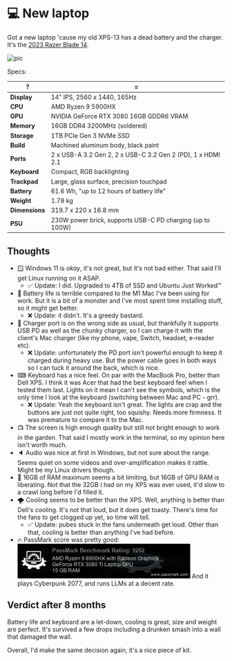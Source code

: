 # 💻 New laptop

Got a new laptop 'cause my old XPS-13 has a dead battery and the charger. It's
the
[2023 Razer Blade 14](https://www.amazon.co.uk/Razer-Blade-14-Display-Windows/dp/B09Q6D7H7V).

![pic](laptop.webp)

Specs:

| ?               | =                                                           |
|-----------------|-------------------------------------------------------------|
| **Display**     | 14" IPS, 2560 x 1440, 165Hz                                 |
| **CPU**         | AMD Ryzen 9 5900HX                                          |
| **GPU**         | NVIDIA GeForce RTX 3080 16GB GDDR6 VRAM                     |
| **Memory**      | 16GB DDR4 3200MHz (soldered)                                |
| **Storage**     | 1TB PCIe Gen 3 NVMe SSD                                     |
| **Build**       | Machined aluminum body, black paint                         |
| **Ports**       | 2 x USB-A 3.2 Gen 2, 2 x USB-C 3.2 Gen 2 (PD), 1 x HDMI 2.1 |
| **Keyboard**    | Compact, RGB backlighting                                   |
| **Trackpad**    | Large, glass surface, precision touchpad                    |
| **Battery**     | 61.6 Wh, "up to 12 hours of battery life"                   |
| **Weight**      | 1.78 kg                                                     |
| **Dimensions**  | 319.7 x 220 x 16.8 mm                                       |
| **PSU**         | 230W power brick, supports USB-C PD charging (up to 100W)   |

## Thoughts

* 🪟 Windows 11 is *okay*, it's not great, but it's not bad either.
  That said I'll get Linux running on it ASAP.
  * ✅ Update: I did. Upgraded to 4TB of SSD and Ubuntu Just Worked™
* 🔌 Battery life is terrible compared to the M1 Mac I've been using for work.
  But it is a bit of a monster and I've most spent time installing stuff, so
  it might get better.
  * ❌ Update: it didn't. It's a greedy bastard.
* 🔌 Charger port is on the wrong side as usual, but thankfully it supports
  USB PD as well as the chunky charger, so I can charge it with the client's Mac
  charger (like my phone, vape, Switch, headset, e-reader etc).
  * ❌ Update: unfortunately the PD port isn't powerful enough to keep it
  charged during heavy use. But the power cable goes in both ways so I can tuck
  it around the back, which is nice.
* ⌨ Keyboard has a nice feel. On par with the MacBook Pro, better than Dell
  XPS. I think it was Acer that had the best keyboard feel when I tested them
  last. Lights on it mean I can't see the symbols, which is the only time I look
  at the keyboard (switching between Mac and PC - grr).
  * ❌ Update: Yeah the keyboard isn't great. The lights are crap and the
  buttons are just not quite right, too squishy. Needs more firmness. It was
  premature to compare it to the Mac.
* 📺 The screen is high enough quality but still not bright enough to work in
  the garden. That said I mostly work in the terminal, so my opinion here isn't
  worth much.
* 🔈 Audio was nice at first in Windows, but not sure about the range. Seems
  quiet on some videos and over-amplification makes it rattle. Might be my Linux
  drivers though.
* 🐏 16GB of RAM maximum seems a bit limiting, but 16GB of GPU RAM is
  liberating. Not that the 32GB I had on my XPS was ever used, it'd slow to a
  crawl long before I'd filled it.
* 🌪️ Cooling seems to be better than the XPS. Well, anything is better than
  Dell's cooling. It's not that loud, but it does get toasty.
  There's time for the fans to get clogged up yet, so time will tell.
  * ✅ Update: pubes stuck in the fans underneath get loud. Other than that,
  cooling is better than anything I've had before.
* 🔥 PassMark score was pretty good:
  [![PassMark Benchmark](passmark.webp)](https://www.passmark.com/baselines/V11/display.php?id=215083212996)
  And it plays Cyberpunk 2077, and runs LLMs at a decent rate.

## Verdict after 8 months

Battery life and keyboard are a let-down, cooling is great, size and weight are
perfect. It's survived a few drops including a drunken smash into a wall that
damaged the wall.

Overall, I'd make the same decision again, it's a nice piece of kit.
